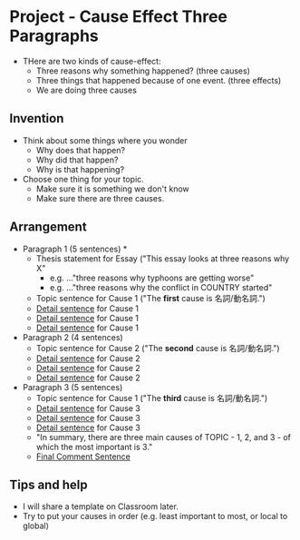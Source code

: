 # Project - Cause Effect Three Paragraphs

* THere are two kinds of cause-effect: 
    * Three reasons why something happened? (three causes)
    * Three things that happened because of one event. (three effects)
    * We are doing three causes

## Invention
* Think about some things where you wonder 
    * Why does that happen?
    * Why did that happen?
    * Why is that happening?
* Choose one thing for your topic. 
     * Make sure it is something we don't know
     * Make sure there are three causes. 

## Arrangement
* Paragraph 1 (5 sentences)
    * 
    * Thesis statement for Essay ("This essay looks at three reasons why X" 
        * e.g. ..."three reasons why typhoons are getting worse"
        * e.g. ..."three reasons why the conflict in COUNTRY started"
    * Topic sentence for Cause 1 ("The __first__ cause is 名詞/動名詞.")
    * [Detail sentence](Style-WriteADetailSentence) for Cause 1 
    * [Detail sentence](Style-WriteADetailSentence) for Cause 1  
    * [Detail sentence](Style-WriteADetailSentence) for Cause 1
* Paragraph 2 (4 sentences)
    * Topic sentence for Cause 2 ("The __second__ cause is 名詞/動名詞.")
    * [Detail sentence](Style-WriteADetailSentence) for Cause 2
    * [Detail sentence](Style-WriteADetailSentence) for Cause 2  
    * [Detail sentence](Style-WriteADetailSentence) for Cause 2
* Paragraph 3 (5 sentences)
    * Topic sentence for Cause 1 ("The __third__ cause is 名詞/動名詞.")
    * [Detail sentence](Style-WriteADetailSentence) for Cause 3 
    * [Detail sentence](Style-WriteADetailSentence) for Cause 3  
    * [Detail sentence](Style-WriteADetailSentence) for Cause 3
    * "In summary, there are three main causes of TOPIC - 1, 2, and 3 - of which the most important is 3."
    * [Final Comment Sentence](Style-WriteAFinalComment)

## Tips and help
* I will share a template on Classroom later. 
* Try to put your causes in order (e.g. least important to most, or local to global)






